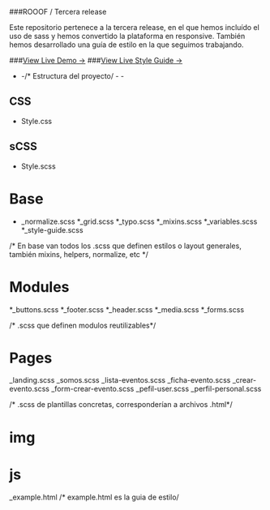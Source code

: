 ###ROOOF / Tercera release

Este repositorio pertenece a la tercera release, en el que hemos incluído el uso de sass y hemos convertido la plataforma en responsive. También hemos desarrollado una guía de estilo en la que seguimos trabajando.

###[View Live Demo &rarr;](http://rooof-project.github.io/rooof-sass/)
###[View Live Style Guide &rarr;](http://rooof-project.github.io/rooof-sass/example.html)

- -/* Estructura del proyecto/ - -

## CSS
* Style.css

## sCSS
* Style.scss

# Base
* _normalize.scss
*_grid.scss
*_typo.scss
*_mixins.scss
*_variables.scss
*_style-guide.scss

/* En base van todos los .scss que definen estilos o layout generales, también mixins, helpers, normalize, etc */

# Modules
*_buttons.scss
*_footer.scss
*_header.scss
*_media.scss
*_forms.scss

/* .scss que definen modulos reutilizables*/

# Pages
_landing.scss
_somos.scss
_lista-eventos.scss
_ficha-evento.scss
_crear-evento.scss
_form-crear-evento.scss
_pefil-user.scss
 _perfil-personal.scss

/* .scss de plantillas concretas, corresponderían a archivos .html*/

# img
# js
_example.html
/* example.html es la guia de estilo/
